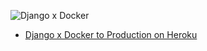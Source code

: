 ![Django x Docker](https://static.codingforentrepreneurs.com/media/cfe-blog/django-docker-production-heroku/Django_x_Docker_to_Heroku.jpg)

- [Django x Docker to Production on Heroku](https://www.codingforentrepreneurs.com/blog/django-docker-production-heroku)